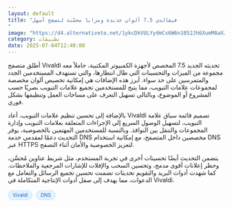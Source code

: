 ```yaml
---
layout: default
title: "فيفالدي 7.5 ألوان جديدة ومزايا محسّنة لتصفح أسهل
"
image: "https://d4.alternativeto.net/1ykcDkVULYydmCs6W6n1052Jh6XumMAaXJLxsn1Xt7E/rs:fill:1520:760:0/g:ce:0:0/YWJzOi8vZGlzdC9jb250ZW50LzE3NTE1NTkyMzU5NDIucG5n.png"
category: تطبيقات
date: 2025-07-04T12:40:00
---
```


أطلق متصفح Vivaldi تحديثه الجديد 7.5 المخصص لأجهزة الكمبيوتر المكتبية، حاملاً معه مجموعة من الميزات والتحسينات التي طال انتظارها، والتي تستهدف المستخدمين الجدد والمتمرسين على حد سواء. أبرز هذه الإضافات هي إمكانية تخصيص ألوان مخصصة لمجموعات علامات التبويب، مما يتيح للمستخدمين تجميع علامات التبويب بصريًا حسب المشروع أو الموضوع، وبالتالي تسهيل التعرف على مساحات العمل وتنظيمها بشكل فوري.

بالإضافة إلى تحسين تنظيم علامات التبويب، أعاد Vivaldi تصميم قائمة سياق علامة التبويب، لتسهيل الوصول السريع إلى الإجراءات المتعلقة بعلامات التبويب وإدارة المجموعات والتنقل بين النوافذ. وبالنسبة للمستخدمين المهتمين بالخصوصية، يوفر التحديث دعمًا لمقدمي خدمة DNS مخصصين داخل المتصفح، مع إمكانية استخدام DNS عبر HTTPS لتعزيز الخصوصية والأمان أثناء التصفح.

يتضمن التحديث أيضًا تحسينات أخرى في تجربة المستخدم، مثل شريط عناوين مُحسَّن، وحظر إعلانات أقوى مدمج، وتحسين السحب والإفلات للإشارات المرجعية والملاحظات. كما شهدت أدوات البريد والتقويم تحديثات تضمنت تحسين تجميع الرسائل والتعامل مع الدعوات، مما يهدف إلى صقل أدوات الإنتاجية المتكاملة في Vivaldi.

<div style="margin-top:2px; margin-bottom:2px;"><a href="https://bidjadraft.github.io/?query=Vivaldi" style="background:#e3f2fd; color:#1565c0; font-size:80%; border-radius:12px; padding:3px 10px; margin:2px 4px 2px 0; display:inline-block; border:1px solid #bbdefb; text-decoration:none;">Vivaldi</a> <a href="https://bidjadraft.github.io/?query=DNS" style="background:#e3f2fd; color:#1565c0; font-size:80%; border-radius:12px; padding:3px 10px; margin:2px 4px 2px 0; display:inline-block; border:1px solid #bbdefb; text-decoration:none;">DNS</a></div><br><br>
